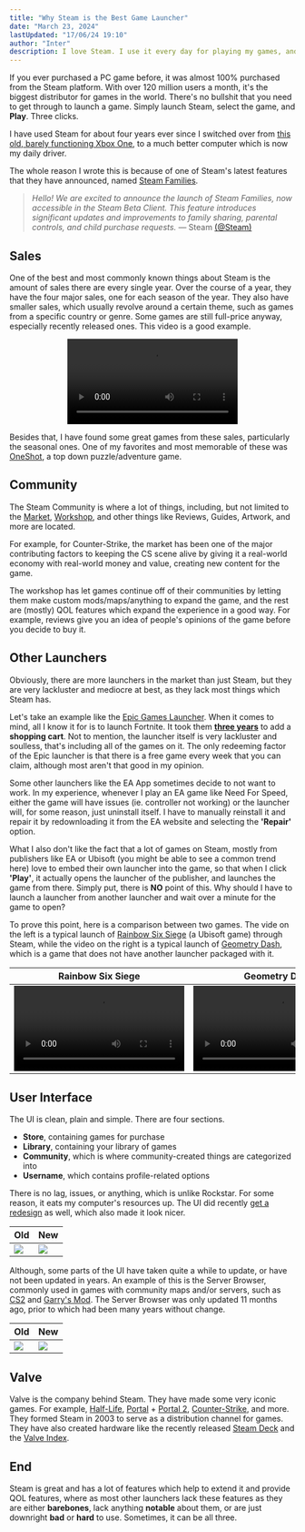 ```yaml
---
title: "Why Steam is the Best Game Launcher"
date: "March 23, 2024"
lastUpdated: "17/06/24 19:10"
author: "Inter"
description: I love Steam. I use it every day for playing my games, and it is arguably the best launcher in the PC gaming market, and is why I made this post in order to explain why I feel this way.
---
```


If you ever purchased a PC game before, it was almost 100% purchased from the Steam platform. With over 120 million users a month, it's the biggest distributor for games in the world. There's no bullshit that you need to get through to launch a game. Simply launch Steam, select the game, and **Play**. Three clicks.

I have used Steam for about four years ever since I switched over from [this old, barely functioning Xbox One](/images/forza-horizon-3/xbox-one-s.png), to a much better computer which is now my daily driver.

The whole reason I wrote this is because of one of Steam's latest features that they have announced, named [Steam Families](https://store.steampowered.com/news/app/593110/view/4149575031735702628).

> *Hello! We are excited to announce the launch of Steam Families, now accessible in the Steam Beta Client. This feature introduces significant updates and improvements to family sharing, parental controls, and child purchase requests.*
> &mdash; Steam [(@Steam)](https://twitter.com/Steam/status/1769797470673076564)

## Sales

One of the best and most commonly known things about Steam is the amount of sales there are every single year. Over the course of a year, they have the four major sales, one for each season of the year. They also have smaller sales, which usually revolve around a certain theme, such as games from a specific country or genre. Some games are still full-price anyway, especially recently released ones. This video is a good example.

<div align="center">
  <video src="https://us-east-1.tixte.net/uploads/files.iinter.me/buying-fh5.mp4" controls></video>
</div>

Besides that, I have found some great games from these sales, particularly the seasonal ones. One of my favorites and most memorable of these was [OneShot](https://store.steampowered.com/app/420530/OneShot/), a top down puzzle/adventure game.

## Community

The Steam Community is where a lot of things, including, but not limited to the [Market](https://steamcommunity.com/market/), [Workshop](https://steamcommunity.com/workshop/), and other things like Reviews, Guides, Artwork, and more are located.

For example, for Counter-Strike, the market has been one of the major contributing factors to keeping the CS scene alive by giving it a real-world economy with real-world money and value, creating new content for the game. 

The workshop has let games continue off of their communities by letting them make custom mods/maps/anything to expand the game, and the rest are (mostly) QOL features which expand the experience in a good way. For example, reviews give you an idea of people's opinions of the game before you decide to buy it.

## Other Launchers

Obviously, there are more launchers in the market than just Steam, but they are very lackluster and mediocre at best, as they lack most things which Steam has.

Let's take an example like the [Epic Games Launcher](https://epicgames.com). When it comes to mind, all I know it for is to launch Fortnite. It took them [**three years**](https://store.epicgames.com/en-US/news/introducing-the-epic-games-store-shopping-cart) to add a **shopping cart**. Not to mention, the launcher itself is very lackluster and soulless, that's including all of the games on it. The only redeeming factor of the Epic launcher is that there is a free game every week that you can claim, although most aren't that good in my opinion.

Some other launchers like the EA App sometimes decide to not want to work. In my experience, whenever I play an EA game like Need For Speed, either the game will have issues (ie. controller not working) or the launcher will, for some reason, just uninstall itself. I have to manually reinstall it and repair it by redownloading it from the EA website and selecting the **'Repair'** option.

What I also don't like the fact that a lot of games on Steam, mostly from publishers like EA or Ubisoft (you might be able to see a common trend here) love to embed their own launcher into the game, so that when I click **'Play'**, it actually opens the launcher of the publisher, and launches the game from there. Simply put, there is **NO** point of this. Why should I have to launch a launcher from another launcher and wait over a minute for the game to open?

To prove this point, here is a comparison between two games. The vide on the left is a typical launch of [Rainbow Six Siege](https://store.steampowered.com/app/359550/Tom_Clancys_Rainbow_Six_Siege/) (a Ubisoft game) through Steam, while the video on the right is a typical launch of [Geometry Dash](https://store.steampowered.com/app/322170/Geometry_Dash/), which is a game that does not have another launcher packaged with it.

| Rainbow Six Siege | Geometry Dash |
| ------ | ------- |
| <video src="https://us-east-1.tixte.net/uploads/files.iinter.me/siege.mp4" controls></video> | <video src="https://us-east-1.tixte.net/uploads/files.iinter.me/geometry-dash-launch-time.mp4" controls></video> |

## User Interface

The UI is clean, plain and simple. There are four sections.

* **Store**, containing games for purchase
* **Library**, containing your library of games
* **Community**, which is where community-created things are categorized into
* **Username**, which contains profile-related options

There is no lag, issues, or anything, which is unlike Rockstar. For some reason, it eats my computer's resources up. The UI did recently [get a redesign](https://steamcommunity.com/games/593110/announcements/detail/3686801719529689368) as well, which also made it look nicer.

| Old | New |
| ------ | ------- |
| <img src="/images/steam/old-ui.png"> | <img src="/images/steam/new-ui.png">

Although, some parts of the UI have taken quite a while to update, or have not been updated in years. An example of this is the Server Browser, commonly used in games with community maps and/or servers, such as [CS2](https://store.steampowered.com/app/730/CounterStrike_2/) and [Garry's Mod](https://store.steampowered.com/app/4000/Garrys_Mod/). The Server Browser was only updated 11 months ago, prior to which had been many years without change.

| Old | New |
| ------ | ------- |
| <img src="/images/steam/old-server-browser-ui.png"> | <img src="/images/steam/new-server-browser-ui.png">

## Valve

Valve is the company behind Steam. They have made some very iconic games. For example, [Half-Life](https://store.steampowered.com/app/70/HalfLife/), [Portal](https://store.steampowered.com/app/400/Portal/) + [Portal 2](https://store.steampowered.com/app/620/Portal_2/), [Counter-Strike](https://store.steampowered.com/app/730/CounterStrike_2/), and more. They formed Steam in 2003 to serve as a distribution channel for games. They have also created hardware like the recently released [Steam Deck](https://store.steampowered.com/steamdeck/) and the [Valve Index](https://store.steampowered.com/valveindex).

## End

Steam is great and has a lot of features which help to extend it and provide QOL features, where as most other launchers lack these features as they are either **barebones**, lack anything **notable** about them, or are just downright **bad** or **hard** to use. Sometimes, it can be all three.